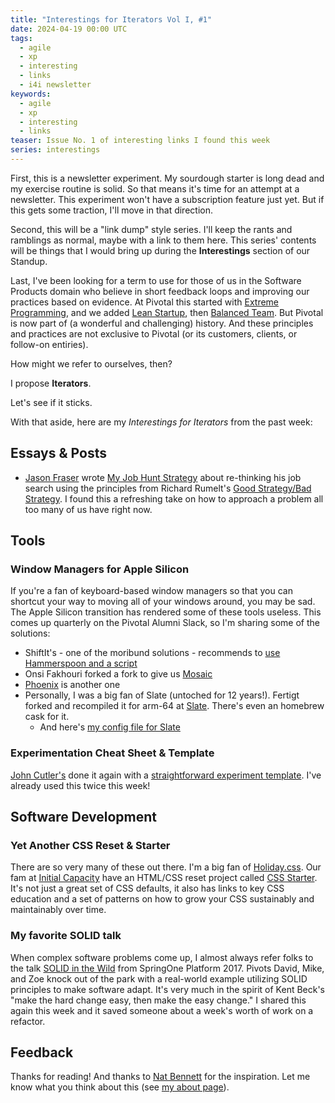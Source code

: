 ```yaml
---
title: "Interestings for Iterators Vol I, #1"
date: 2024-04-19 00:00 UTC
tags:
  - agile
  - xp
  - interesting
  - links
  - i4i newsletter
keywords:
  - agile
  - xp
  - interesting
  - links
teaser: Issue No. 1 of interesting links I found this week 
series: interestings
---
```


[jf]: https://www.linkedin.com/in/jasonfraser/
[xp]: https://en.wikipedia.org/wiki/Extreme_programming
[ls]: https://theleanstartup.com/
[bt]: https://tanzu.vmware.com/developer/learningpaths/application-development/balanced-teams/
[cutler]: https://www.linkedin.com/posts/johnpcutler_a-simple-experiment-template-describe-the-activity-7184843853617672192-U6c2/
[ic]: https://initialcapacity.io/
[css]: https://www.starterapp.style/
[holiday]: https://holidaycss.js.org/
[solid]: https://youtu.be/RtqKN9xEK0c?si=6sXlBT941P8WNXp1
[nb]: https://www.simplermachines.com/

First, this is a newsletter experiment. My sourdough starter is long dead and my exercise routine is solid. So that means it's time for an attempt at a newsletter. This experiment won't have a subscription feature just yet. But if this gets some traction, I'll move in that direction.

Second, this will be a "link dump" style series. I'll keep the rants and ramblings as normal, maybe with a link to them here. This series' contents will be things that I would bring up during the **Interestings** section of our Standup.

Last, I've been looking for a term to use for those of us in the Software Products domain who believe in short feedback loops and improving our practices based on evidence. At Pivotal this started with [Extreme Programming][xp], and we added [Lean Startup][ls], then [Balanced Team][bt]. But Pivotal is now part of (a wonderful and challenging) history. And these principles and practices are not exclusive to Pivotal (or its customers, clients, or follow-on entiries). 

How might we refer to ourselves, then?

I propose **Iterators**.

Let's see if it sticks.

With that aside, here are my _Interestings for Iterators_ from the past week:

## Essays & Posts

- [Jason Fraser][jf] wrote [My Job Hunt Strategy](https://www.linkedin.com/pulse/my-job-hunt-strategy-jason-fraser-myx7c/) about re-thinking his job search using the principles from Richard Rumelt's [Good Strategy/Bad Strategy](https://a.co/d/8npAur8). I found this a refreshing take on how to approach a problem all too many of us have right now.

## Tools
 
### Window Managers for Apple Silicon

If you're a fan of keyboard-based window managers so that you can shortcut your way to moving all of your windows around, you may be sad. The Apple Silicon transition has rendered some of these tools useless. This comes up quarterly on the Pivotal Alumni Slack, so I'm sharing some of the solutions:

- ShiftIt's - one of the moribund solutions - recommends to [use Hammerspoon and a script](https://github.com/fikovnik/ShiftIt/wiki/The-Hammerspoon-Alternative)
- Onsi Fakhouri forked a fork to give us [Mosaic](https://github.com/onsi/mosaic)
- [Phoenix](https://github.com/kasper/phoenix) is another one
- Personally, I was a big fan of Slate (untoched for 12 years!). Fertigt forked and recompiled it for arm-64 at [Slate](https://github.com/fertigt/slate_arm64). There's even an homebrew cask for it.
  - And here's [my config file for Slate](https://github.com/infews/workstation_repave/blob/main/dotfiles/slate)

### Experimentation Cheat Sheet & Template

[John Cutler's](https://cutlefish.substack.com/) done it again with a [straightforward experiment template][cutler]. I've already used this twice this week!

## Software Development

### Yet Another CSS Reset & Starter

There are so very many of these out there. I'm a big fan of [Holiday.css][holiday]. Our fam at [Initial Capacity][ic] have an HTML/CSS reset project called [CSS Starter][css]. It's not just a great set of CSS defaults, it also has links to key CSS education and a set of patterns on how to grow your CSS sustainably and maintainably over time.

### My favorite SOLID talk

When complex software problems come up, I almost always refer folks to the talk [SOLID in the Wild][solid] from SpringOne Platform 2017. Pivots David, Mike, and Zoe knock out of the park with a real-world example utilizing SOLID principles to make software adapt. It's very much in the spirit of Kent Beck's "make the hard change easy, then make the easy change." I shared this again this week and it saved someone about a week's worth of work on a refactor.

## Feedback

Thanks for reading! And thanks to [Nat Bennett][nb] for the inspiration. Let me know what you think about this (see [my about page](/about_me)).


